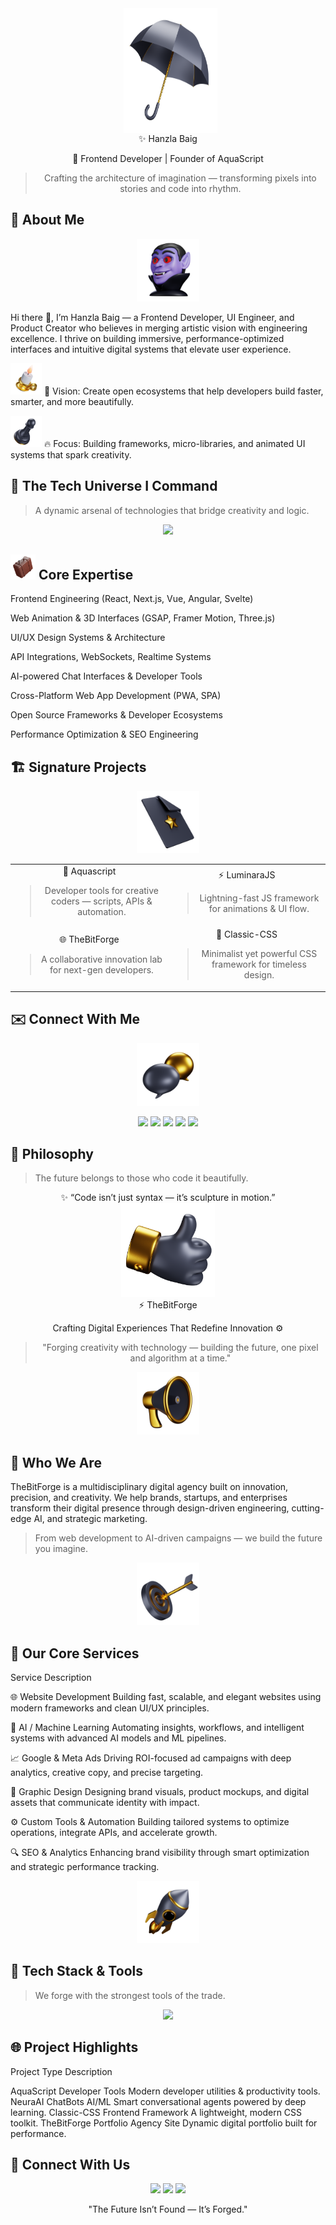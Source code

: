 <center> <div align="center"> &nbsp;  <img src="3dicons-umbrella-dynamic-premium.png" height="200" width="150" align="center"> </div></center>


<div align="center">✨ Hanzla Baig

💎 Frontend Developer | Founder of AquaScript

> Crafting the architecture of imagination — transforming pixels into stories and code into rhythm.





    

</div>


## 🚀 About Me 


<div align="center"> 
<img src="3dicons-vamp-dynamic-color.png" height="100" width="100">
</div>


Hi there 👋, I’m Hanzla Baig — a Frontend Developer, UI Engineer, and Product Creator who believes in merging artistic vision with engineering excellence.
I thrive on building immersive, performance-optimized interfaces and intuitive digital systems that elevate user experience.

<img src="3dicons-candle-dynamic-color (1).png" style="height: 50px; width: 50px;"> 💭 Vision: Create open ecosystems that help developers build faster, smarter, and more beautifully. 

<img src="3dicons-chess-dynamic-premium.png" style="height: 50px; width: 50px;">  🔥 Focus: Building frameworks, micro-libraries, and animated UI systems that spark creativity.




## 🧠 The Tech Universe I Command

> A dynamic arsenal of technologies that bridge creativity and logic.



<p align="center">
<img src="https://skillicons.dev/icons?i=html,css,js,ts,bootstrap,tailwind,react,next,vue,nuxt,angular,svelte,astro,redux,nodejs,express,graphql,python,django,flask,mongodb,mysql,firebase,git,github,linux,vscode,figma,ps,ai,postman,docker,kubernetes,aws,vercel,netlify,threejs,webpack,babel,npm,yarn,deno,emotion,sass,styledcomponents,androidstudio,java,cpp,cs,php,laravel,solidity,flutter,swift,go,rust,c,unity,prisma,blender,ai,opencv,pytorch,tensorflow" />
</p>  

## <img src="3dicons-travel-dynamic-color.png" style="height: 40px; width: 40px; down: 10px;"> Core Expertise

Frontend Engineering (React, Next.js, Vue, Angular, Svelte)

Web Animation & 3D Interfaces (GSAP, Framer Motion, Three.js)

UI/UX Design Systems & Architecture

API Integrations, WebSockets, Realtime Systems

AI-powered Chat Interfaces & Developer Tools

Cross-Platform Web App Development (PWA, SPA)

Open Source Frameworks & Developer Ecosystems

Performance Optimization & SEO Engineering





## 🏗️ Signature Projects

<div align="center"><img src="3dicons-file-fav-dynamic-premium.png" style="height: 100px; width: 100px;"></div>

<table align="center">
<tr>
<td width="50%" align="center">🚀 Aquascript

> Developer tools for creative coders — scripts, APIs & automation.





</td>
<td width="50%" align="center">⚡ LuminaraJS

> Lightning-fast JS framework for animations & UI flow.





</td>
</tr>
<tr>
<td width="50%" align="center">🌐 TheBitForge

> A collaborative innovation lab for next-gen developers.





</td>
<td width="50%" align="center">🎨 Classic-CSS

> Minimalist yet powerful CSS framework for timeless design.





</td>
</tr>
</table>






## ✉️ Connect With Me

<div align="center"><img src="3dicons-chat-bubble-dynamic-premium.png" style="height: 100px; width: 100px;"> </div>

<p align="center">
<a href="mailto:hanzlabaig917@gmail.com"><img src="https://img.shields.io/badge/Email-hanzlabaig917@gmail.com-red?style=for-the-badge&logo=gmail" /></a>
<a href="https://wa.me/923168021109"><img src="https://img.shields.io/badge/WhatsApp-Chat%20Now-brightgreen?style=for-the-badge&logo=whatsapp" /></a>
<a href="https://dev.to/hanzla-baig"><img src="https://img.shields.io/badge/dev.to-Follow-black?style=for-the-badge&logo=dev.to" /></a>
<a href="https://linkedin.com/in/hanzla-baig"><img src="https://img.shields.io/badge/LinkedIn-HanzlaBaig-blue?style=for-the-badge&logo=linkedin" /></a>
<a href="https://aquascript.xyz"><img src="https://img.shields.io/badge/Website-AquaScript-blue?style=for-the-badge&logo=firefox" /></a>
</p>


## 🌠 Philosophy

> The future belongs to those who code it beautifully.



<div align="center">

</div>


<div align="center">✨ “Code isn’t just syntax — it’s sculpture in motion.”

<div align="center">
<img src="3dicons-thumb-up-dynamic-premium.png" style="height: 150px; width: 150px;"></div>

</div>




<div align="center">⚡ TheBitForge

Crafting Digital Experiences That Redefine Innovation ⚙️

> "Forging creativity with technology — building the future, one pixel and algorithm at a time."



<div align="center">
<img src="3dicons-megaphone-dynamic-premium.png" style="height: 100px; width: 100px;">
</div>

</div>


## 🚀 Who We Are

TheBitForge is a multidisciplinary digital agency built on innovation, precision, and creativity.
We help brands, startups, and enterprises transform their digital presence through design-driven engineering, cutting-edge AI, and strategic marketing.

> From web development to AI-driven campaigns — we build the future you imagine.


<div align="center">
<img src="3dicons-target-dynamic-premium.png" style="height: 100px; width: 100px;">
</div>

</div>


## 💼 Our Core Services

Service	Description


🌐 Website Development	Building fast, scalable, and elegant websites using modern frameworks and clean UI/UX principles.

🧠 AI / Machine Learning	Automating insights, workflows, and intelligent systems with advanced AI models and ML pipelines.

📈 Google & Meta Ads	Driving ROI-focused ad campaigns with deep analytics, creative copy, and precise targeting.

🎨 Graphic Design	Designing brand visuals, product mockups, and digital assets that communicate identity with impact.

⚙️ Custom Tools & Automation	Building tailored systems to optimize operations, integrate APIs, and accelerate growth.

🔍 SEO & Analytics	Enhancing brand visibility through smart optimization and strategic performance tracking.


<div align="center">
<img src="3dicons-rocket-dynamic-premium.png" style="height: 100px; width: 100px;">
</div>

</div>


## 🧰 Tech Stack & Tools

> We forge with the strongest tools of the trade.



<p align="center">
<img src="https://skillicons.dev/icons?i=html,css,js,ts,react,next,vue,tailwind,nodejs,express,python,django,mongodb,firebase,aws,vercel,netlify,figma,ps,ai,illustrator,xd,tensorflow,pytorch,opencv,postman,git,github" />
</p>


## 🌐 Project Highlights

Project	Type	Description

AquaScript	Developer Tools	Modern developer utilities & productivity tools.
NeuraAI ChatBots	AI/ML	Smart conversational agents powered by deep learning.
Classic-CSS	Frontend Framework	A lightweight, modern CSS toolkit.
TheBitForge Portfolio	Agency Site	Dynamic digital portfolio built for performance.





## 🤝 Connect With Us

<p align="center">
<a href="mailto:thebitforge.dev@gmail.com"><img src="https://img.shields.io/badge/Email-thebitforge.dev@gmail.com-red?style=for-the-badge&logo=gmail" /></a>
<a href="https://wa.me/923168021109"><img src="https://img.shields.io/badge/WhatsApp-Chat%20Now-brightgreen?style=for-the-badge&logo=whatsapp" /></a>
<a href="https://github.com/wecoded-dev/TheBitForge"><img src="https://img.shields.io/badge/GitHub-TheBitForge-black?style=for-the-badge&logo=github" /></a>
</p>


<div align="center">

"The Future Isn’t Found — It’s Forged."

</div>
